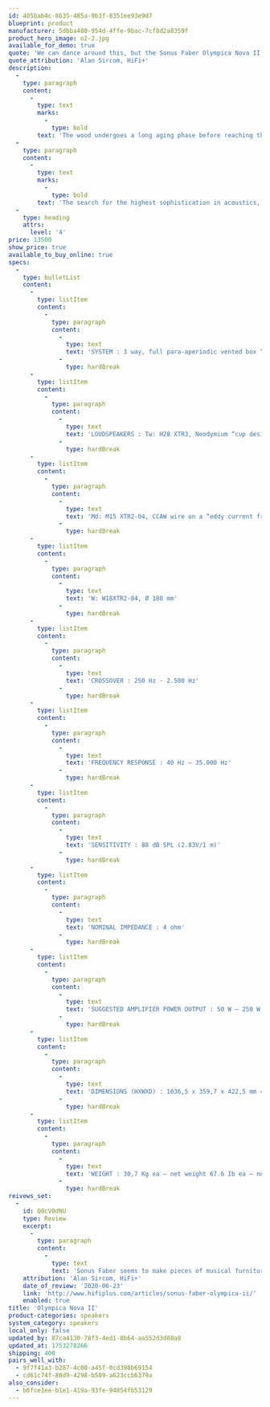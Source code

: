 ```yaml
---
id: 405bab4c-8635-485a-9b3f-8351ee93e9d7
blueprint: product
manufacturer: 5dbba480-954d-4ffe-9bac-7cf8d2a8359f
product_hero_image: o2-2.jpg
available_for_demo: true
quote: 'We can dance around this, but the Sonus Faber Olympica Nova II represents the right answer to an increasingly important question in audio: can we have style AND substance?'
quote_attribution: 'Alan Sircom, HiFi+'
description:
  -
    type: paragraph
    content:
      -
        type: text
        marks:
          -
            type: bold
        text: 'The wood undergoes a long aging phase before reaching the final stability and being used for the cabinet construction of our high-end loudspeaker as it happens for the musical instruments creation.'
  -
    type: paragraph
    content:
      -
        type: text
        marks:
          -
            type: bold
        text: 'The search for the highest sophistication in acoustics, the artistic and aesthetic investigation linked to classicism, the look towards the modern knowledge: these are the main factors that link Olympica with the grandiose work of Andrea Palladio, which has been the inspiration in its creation and evolution.'
  -
    type: heading
    attrs:
      level: '4'
price: 13500
show_price: true
available_to_buy_online: true
specs:
  -
    type: bulletList
    content:
      -
        type: listItem
        content:
          -
            type: paragraph
            content:
              -
                type: text
                text: 'SYSTEM : 3 way, full para-aperiodic vented box “Stealth Ultraflex”, floorstanding loudspeaker system.'
              -
                type: hardBreak
      -
        type: listItem
        content:
          -
            type: paragraph
            content:
              -
                type: text
                text: 'LOUDSPEAKERS : Tw: H28 XTR3, Neodymium “cup design” motor system with DAD™, Ø 28 mm'
              -
                type: hardBreak
      -
        type: listItem
        content:
          -
            type: paragraph
            content:
              -
                type: text
                text: 'Md: M15 XTR2-04, CCAW wire on a “eddy current free” voice coil, Ø 150 mm'
              -
                type: hardBreak
      -
        type: listItem
        content:
          -
            type: paragraph
            content:
              -
                type: text
                text: 'W: W18XTR2-04, Ø 180 mm'
              -
                type: hardBreak
      -
        type: listItem
        content:
          -
            type: paragraph
            content:
              -
                type: text
                text: 'CROSSOVER : 250 Hz - 2.500 Hz'
              -
                type: hardBreak
      -
        type: listItem
        content:
          -
            type: paragraph
            content:
              -
                type: text
                text: 'FREQUENCY RESPONSE : 40 Hz – 35.000 Hz'
              -
                type: hardBreak
      -
        type: listItem
        content:
          -
            type: paragraph
            content:
              -
                type: text
                text: 'SENSITIVITY : 88 dB SPL (2.83V/1 m)'
              -
                type: hardBreak
      -
        type: listItem
        content:
          -
            type: paragraph
            content:
              -
                type: text
                text: 'NOMINAL IMPEDANCE : 4 ohm'
              -
                type: hardBreak
      -
        type: listItem
        content:
          -
            type: paragraph
            content:
              -
                type: text
                text: 'SUGGESTED AMPLIFIER POWER OUTPUT : 50 W – 250 W, without clipping'
              -
                type: hardBreak
      -
        type: listItem
        content:
          -
            type: paragraph
            content:
              -
                type: text
                text: 'DIMENSIONS (HXWXD) : 1036,5 x 359,7 x 422,5 mm 40.8 x 14.2 x 16.6 in'
              -
                type: hardBreak
      -
        type: listItem
        content:
          -
            type: paragraph
            content:
              -
                type: text
                text: 'WEIGHT : 30,7 Kg ea – net weight 67.6 Ib ea – net weight'
              -
                type: hardBreak
reivews_set:
  -
    id: Q0cV0dNU
    type: Review
    excerpt:
      -
        type: paragraph
        content:
          -
            type: text
            text: 'Sonus Faber seems to make pieces of musical furniture with the sort of timeless, trans-national elegance of a chair designed by Charles and Ray Eames, Arne Jacobsen, or Mies van der Rohe. In most cases, this would be hyperbole on a grand scale. Except that it isn’t; Sonus Faber in general and the Olympica range in particular is an exercise in sublime product design.'
    attribution: 'Alan Sircom, HiFi+'
    date_of_review: '2020-06-23'
    link: 'http://www.hifiplus.com/articles/sonus-faber-olympica-ii/'
    enabled: true
title: 'Olympica Nova II'
product-categories: speakers
system_category: speakers
local_only: false
updated_by: 87ca4130-78f3-4ed1-8b64-aa552d3d08a8
updated_at: 1753278266
shipping: 400
pairs_well_with:
  - 9f7f41a3-b287-4c08-a45f-0cd398b69154
  - cd61c74f-80d9-4298-b509-a623ccb6379a
also_consider:
  - b6fce1ee-b1e1-419a-93fe-94854fb53129
---
```

